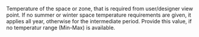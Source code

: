 Temperature of the space or zone, that is required from user/designer view point.  If no summer or winter space temperature requirements are given, it applies all year, otherwise for the intermediate period. Provide this value, if no temperatur range (Min-Max) is available.